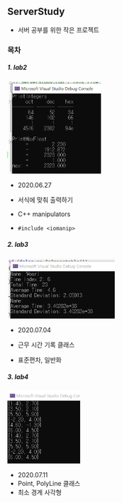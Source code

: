 ## ServerStudy

- 서버 공부를 위한 작은 프로젝트



### 목차

##### 1. lab2
<img src=".\images\lab2.png" alt="lab2" style="zoom:60%;" />

- 2020.06.27

- 서식에 맞춰 출력하기

- C++ manipulators

- `#include <iomanip>`

#####  2. lab3
<img src=".\images\lab3.png" alt="lab3" style="zoom:60%;" />

- 2020.07.04

- 근무 시간 기록 클래스

- 표준편차, 일반화



##### 3. lab4

<img src=".\images\lab4.png" alt="lab4" style="zoom:60%;" />

- 2020.07.11
- Point, PolyLine 클래스
- 최소 경계 사각형